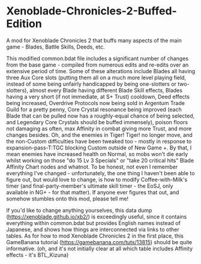 # Xenoblade-Chronicles-2-Buffed-Edition
A mod for Xenoblade Chronicles 2 that buffs many aspects of the main game - Blades, Battle Skills, Deeds, etc.

This modified common.bdat file includes a significant number of changes from the base game - compiled from numerous edits and re-edits over an extensive period of time.
Some of these alterations include Blades all having three Aux Core slots (putting them all on a much more level playing field, instead of some being unfairly handicapped by being one-slotters or two-slotters), almost every Blade having different Blade Skill effects, Blades having a very short (if not immediate, at S+ Trust) cooldown, Deed effects being increased, Overdrive Protocols now being sold in Argentum Trade Guild for a pretty penny, Core Crystal resonance being improved (each Blade that can be pulled now has a roughly-equal chance of being selected, and Legendary Core Crystals should be buffed immensely), poison floors not damaging as often, max Affinity in combat giving more Trust, and more changes besides.
Oh, and the enemies in Tiger! Tiger! no longer move, and the non-Custom difficulties have been tweaked too - mostly in response to expansion-pass-T:TGC blocking Custom outside of New Game +. By that, I mean enemies have increased health on Normal, so mobs won't die early whilst working on those "do 15 Lv 3 Specials" or "take 20 critical hits" Blade Affinity Chart nodes and whatnot.
To be honest, not even I remember everything I've changed - unfortunately, the one thing I haven't been able to figure out, but would love to change, is how to modify Coffee-with-Milk's timer (and final-party-member's ultimate skill timer - the EoSJ, only available in NG+ - for that matter). If anyone ever figures that out, and somehow stumbles onto this mod, please tell me!

If you'd like to change anything yourselves, this data dump (https://xenoblade.github.io/xb2/) is exceedingly useful, since it contains everything within common.bdat but provides English names instead of Japanese, and shows how things are interconnected via links to other tables. As for how to mod Xenoblade Chronicles 2 in the first place, this GameBanana tutorial (https://gamebanana.com/tuts/13815) should be quite informative.
(oh, and it's not initially clear at all which table includes Affinity effects - it's BTL_Kizuna)
